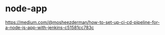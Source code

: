 # node-app
https://medium.com/@mosheezderman/how-to-set-up-ci-cd-pipeline-for-a-node-js-app-with-jenkins-c51581cc783c

